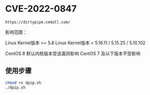 # CVE-2022-0847
`https://dirtypipe.cm4all.com/`

影响范围：

Linux Kernel版本 >= 5.8
Linux Kernel版本 < 5.16.11 / 5.15.25 / 5.10.102

CentOS 8 默认内核版本受该漏洞影响
CentOS 7 及以下版本不受影响

## 使用步骤
```bash
chmod +x dpip.sh
./dpip.sh
```




